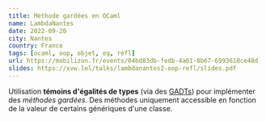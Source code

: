 ```yaml
---
title: Méthode gardées en OCaml
name: LambdaNantes
date: 2022-09-20
city: Nantes
country: France
tags: [ocaml, oop, objet, eq, refl]
url: https://mobilizon.fr/events/04bd83db-fedb-4a61-8b67-6993618ce48d
slides: https://xvw.lol/talks/lambdanantes2-oop-refl/slides.pdf
---
```


Utilisation **témoins d'égalités de types** (via des
[GADTs](https://ocaml.org/manual/5.2/gadts-tutorial.html)) pour
implémenter des _méthodes gardées_. Des méthodes uniquement accessible
en fonction de la valeur de certains génériques d'une classe.
